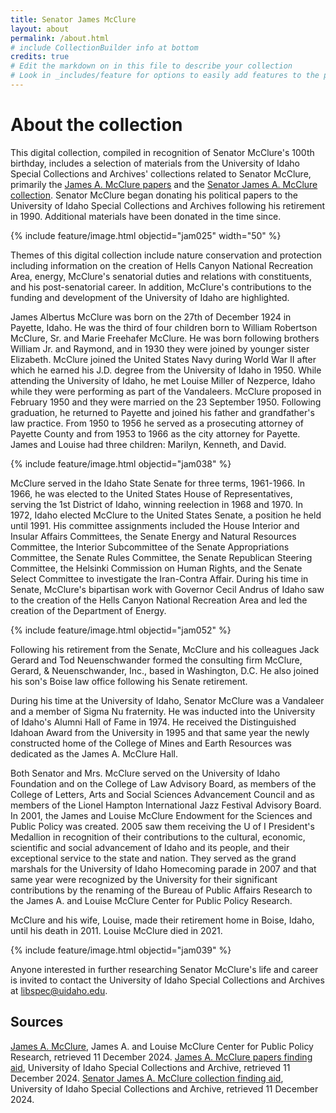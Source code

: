 ```yaml
---
title: Senator James McClure
layout: about
permalink: /about.html
# include CollectionBuilder info at bottom
credits: true
# Edit the markdown on in this file to describe your collection
# Look in _includes/feature for options to easily add features to the page
---
```

# About the collection

This digital collection, compiled in recognition of Senator McClure's 100th birthday, includes a selection of materials from the University of Idaho Special Collections and Archives' collections related to Senator McClure, primarily the <a href="https://archiveswest.orbiscascade.org/ark:80444/xv95388">James A. McClure papers</a> and the <a href="https://archiveswest.orbiscascade.org/ark:80444/xv927544">Senator James A. McClure collection</a>.  Senator McClure began donating his political papers to the University of Idaho Special Collections and Archives following his retirement in 1990. Additional materials have been donated in the time since. 


{% include feature/image.html objectid="jam025" width="50" %}

Themes of this digital collection include nature conservation and protection including information on the creation of Hells Canyon National Recreation Area, energy, McClure's senatorial duties and relations with constituents, and his post-senatorial career. In addition, McClure's contributions to the funding and development of the University of Idaho are highlighted.  

James Albertus McClure was born on the 27th of December 1924 in Payette, Idaho. He was the third of four children born to William Robertson McClure, Sr. and Marie Freehafer McClure. He was born following brothers William Jr. and Raymond, and in 1930 they were joined by younger sister Elizabeth. McClure joined the United States Navy during World War II after which he earned his J.D. degree from the University of Idaho in 1950. While attending the University of Idaho, he met Louise Miller of Nezperce, Idaho while they were performing as part of the Vandaleers. McClure proposed in February 1950 and they were married on the 23 September 1950. Following graduation, he returned to Payette and joined his father and grandfather's law practice. From 1950 to 1956 he served as a prosecuting attorney of Payette County and from 1953 to 1966 as the city attorney for Payette. James and Louise had three children: Marilyn, Kenneth, and David. 

{% include feature/image.html objectid="jam038" %}

McClure served in the Idaho State Senate for three terms, 1961-1966. In 1966, he was elected to the United States House of Representatives, serving the 1st District of Idaho, winning reelection in 1968 and 1970. In 1972, Idaho elected McClure to the United States Senate, a position he held until 1991. His committee assignments included the House Interior and Insular Affairs Committees, the Senate Energy and Natural Resources Committee, the Interior Subcommittee of the Senate Appropriations Committee, the Senate Rules Committee, the Senate Republican Steering Committee, the Helsinki Commission on Human Rights, and the Senate Select Committee to investigate the Iran-Contra Affair. During his time in Senate, McClure's bipartisan work with Governor Cecil Andrus of Idaho saw to the creation of the Hells Canyon National Recreation Area and led the creation of the Department of Energy.

{% include feature/image.html objectid="jam052" %}

Following his retirement from the Senate, McClure and his colleagues Jack Gerard and Tod Neuenschwander formed the consulting firm McClure, Gerard, & Neuenschwander, Inc., based in Washington, D.C. He also joined his son's Boise law office following his Senate retirement.

During his time at the University of Idaho, Senator McClure was a Vandaleer and a member of Sigma Nu fraternity. He was inducted into the University of Idaho's Alumni Hall of Fame in 1974. He received the Distinguished Idahoan Award from the University in 1995 and that same year the newly constructed home of the College of Mines and Earth Resources was dedicated as the James A. McClure Hall.  

Both Senator and Mrs. McClure served on the University of Idaho Foundation and on the College of Law Advisory Board, as members of the College of Letters, Arts and Social Sciences Advancement Council and as members of the Lionel Hampton International Jazz Festival Advisory Board. In 2001, the James and Louise McClure Endowment for the Sciences and Public Policy was created. 2005 saw them receiving the U of I President's Medallion in recognition of their contributions to the cultural, economic, scientific and social advancement of Idaho and its people, and their exceptional service to the state and nation. They served as the grand marshals for the University of Idaho Homecoming parade in 2007 and that same year were recognized by the University for their significant contributions by the renaming of the Bureau of Public Affairs Research to the James A. and Louise McClure Center for Public Policy Research.  

McClure and his wife, Louise, made their retirement home in Boise, Idaho, until his death in 2011. Louise McClure died in 2021.  

{% include feature/image.html objectid="jam039" %}


Anyone interested in further researching Senator McClure's life and career is invited to contact the University of Idaho Special Collections and Archives at <libspec@uidaho.edu>. 

## Sources

<a href="https://perma.cc/5XZZ-4LZW">James A. McClure</a>, James A. and Louise McClure Center for Public Policy Research, retrieved 11 December 2024.
<a href="https://archiveswest.orbiscascade.org/ark:80444/xv95388">James A. McClure papers finding aid</a>, University of Idaho Special Collections and Archive, retrieved 11 December 2024.
<a href="https://archiveswest.orbiscascade.org/ark:80444/xv927544">Senator James A. McClure collection finding aid</a>, University of Idaho Special Collections and Archive, retrieved 11 December 2024.

